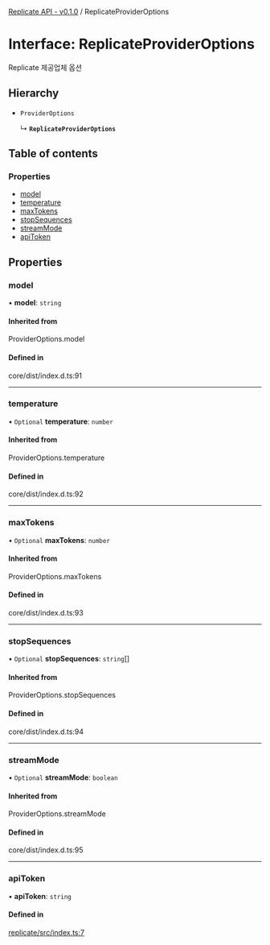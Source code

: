 [Replicate API - v0.1.0](/api-reference/replicate/) / ReplicateProviderOptions

# Interface: ReplicateProviderOptions

Replicate 제공업체 옵션

## Hierarchy

- `ProviderOptions`

  ↳ **`ReplicateProviderOptions`**

## Table of contents

### Properties

- [model](/api-reference/replicate/interfaces/ReplicateProviderOptions#model)
- [temperature](/api-reference/replicate/interfaces/ReplicateProviderOptions#temperature)
- [maxTokens](/api-reference/replicate/interfaces/ReplicateProviderOptions#maxtokens)
- [stopSequences](/api-reference/replicate/interfaces/ReplicateProviderOptions#stopsequences)
- [streamMode](/api-reference/replicate/interfaces/ReplicateProviderOptions#streammode)
- [apiToken](/api-reference/replicate/interfaces/ReplicateProviderOptions#apitoken)

## Properties

### <a id="model" name="model"></a> model

• **model**: `string`

#### Inherited from

ProviderOptions.model

#### Defined in

core/dist/index.d.ts:91

___

### <a id="temperature" name="temperature"></a> temperature

• `Optional` **temperature**: `number`

#### Inherited from

ProviderOptions.temperature

#### Defined in

core/dist/index.d.ts:92

___

### <a id="maxtokens" name="maxtokens"></a> maxTokens

• `Optional` **maxTokens**: `number`

#### Inherited from

ProviderOptions.maxTokens

#### Defined in

core/dist/index.d.ts:93

___

### <a id="stopsequences" name="stopsequences"></a> stopSequences

• `Optional` **stopSequences**: `string`[]

#### Inherited from

ProviderOptions.stopSequences

#### Defined in

core/dist/index.d.ts:94

___

### <a id="streammode" name="streammode"></a> streamMode

• `Optional` **streamMode**: `boolean`

#### Inherited from

ProviderOptions.streamMode

#### Defined in

core/dist/index.d.ts:95

___

### <a id="apitoken" name="apitoken"></a> apiToken

• **apiToken**: `string`

#### Defined in

[replicate/src/index.ts:7](https://github.com/robotaio/robota/blob/main/packages/replicate/src/index.ts#L7)

